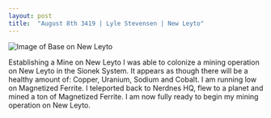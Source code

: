 ```yaml
---
layout: post
title:  "August 8th 3419 | Lyle Stevensen | New Leyto"
---
```


![Image of Base on New Leyto](https://nms-seventh-fleet.github.io/images/stevensen_3420-9-23_001.jpg)

<p>Establishing a Mine on New Leyto I was able to colonize a mining operation on New Leyto in the Sionek System. It appears as though there will be a healthy amount of: Copper, Uranium, Sodium and Cobalt. I am running low on Magnetized Ferrite. I teleported back to Nerdnes HQ, flew to a planet and mined a ton of Magnetized Ferrite. I am now fully ready to begin my mining operation on New Leyto. </p>


<!--more-->




